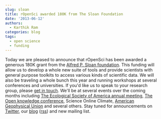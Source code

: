 ```yaml
---
slug: sloan
title: rOpenSci awarded 180K from The Sloan Foundation
date: '2013-06-12'
authors:
  - Karthik Ram
categories: blog
tags:
  - open science
  - funding
---
```


Today we are pleased to announce that rOpenSci has been awarded a generous 180K grant from the [Alfred P. Sloan foundation](http://www.sloan.org/). This funding will allow us to develop a whole new suite of tools and provide scientists with general purpose toolkits to access various kinds of scientific data. We will also be traveling a whole bunch this year and running workshops at several conferences and universities. If you'd like us to speak to your research group, please [get in touch](/contact/). We'll be at several events over the coming months including [The Ecological Society of America annual meeting](http://www.nceas.ucsb.edu/news/nceas-leads-hands-primer-ecoinformatics-ecological-society-americas-2013-conference), [The Open knowledge conference](http://okcon.org/), Science Online Climate, [American Geophysical Union](http://sites.agu.org/meetings/) and several others. Stay tuned for announcements on <a href="http://twitter.com/ropensci">Twitter</a>, our [blog](/blog/) ([rss](/feed.xml)) and new mailing list.
